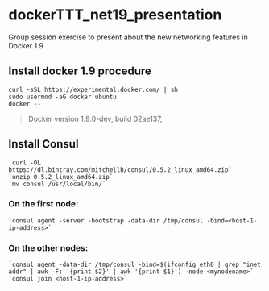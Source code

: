 # dockerTTT_net19_presentation
Group session exercise to present about the new networking features in Docker 1.9



## Install docker 1.9 procedure
    curl -sSL https://experimental.docker.com/ | sh
    sudo usermod -aG docker ubuntu
    docker --
  > Docker version 1.9.0-dev, build 02ae137, 

    
## Install Consul 

    `curl -OL https://dl.bintray.com/mitchellh/consul/0.5.2_linux_amd64.zip`
    `unzip 0.5.2_linux_amd64.zip`
    `mv consul /usr/local/bin/` 

### On the first node:
    
    `consul agent -server -bootstrap -data-dir /tmp/consul -bind=<host-1-ip-address>`   

### On the other nodes:

    `consul agent -data-dir /tmp/consul -bind=$(ifconfig eth0 | grep "inet addr" | awk -F: '{print $2}' | awk '{print $1}') -node <mynodename>`
    `consul join <host-1-ip-address>`
